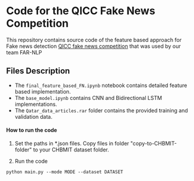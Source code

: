 # Code for the QICC Fake News Competition

This repository contains source code of the feature based approach for Fake news detection [QICC fake news competition](https://sites.google.com/view/fakenews-contest) that was used by our team FAR-NLP

## Files Description
* The `final_feature_based_FN.ipynb` notebook contains detailed feature based implementation. 
* The `base_model.ipynb` contains CNN and Bidirectional LSTM implementations.
* The `Qatar_data_articles.rar` folder contains the provided training and validation data.

#### How to run the code
1. Set the paths in \*.json files. Copy files in folder "copy-to-CHBMIT-folder" to your CHBMIT dataset folder.

2. Run the code
```console
python main.py --mode MODE --dataset DATASET
